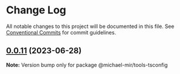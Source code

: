 # Change Log

All notable changes to this project will be documented in this file.
See [Conventional Commits](https://conventionalcommits.org) for commit guidelines.

## [0.0.11](https://github.com/michael-mir/lerna-example/compare/@michael-mir/tools-tsconfig@0.0.10...@michael-mir/tools-tsconfig@0.0.11) (2023-06-28)

**Note:** Version bump only for package @michael-mir/tools-tsconfig

